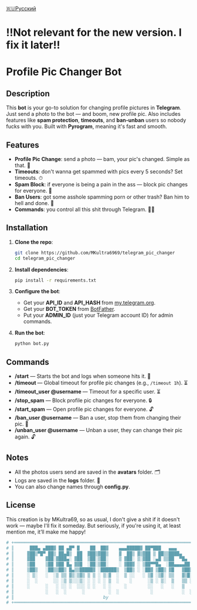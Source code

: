 [🇷🇺Русский](https://github.com/MKultra6969/telegram_pic_changer/blob/main/README.ru.md)

# ‼️Not relevant for the new version. I fix it later‼️

# **Profile Pic Changer Bot**

## **Description**

This **bot** is your go-to solution for changing profile pictures in **Telegram**. Just send a photo to the bot — and boom, new profile pic. Also includes features like **spam protection**, **timeouts**, and **ban-unban** users so nobody fucks with you. Built with **Pyrogram**, meaning it's fast and smooth.

## **Features**

- **Profile Pic Change**: send a photo — bam, your pic's changed. Simple as that. 📸
- **Timeouts**: don't wanna get spammed with pics every 5 seconds? Set timeouts. ⏱
- **Spam Block**: if everyone is being a pain in the ass — block pic changes for everyone. 🛑
- **Ban Users**: got some asshole spamming porn or other trash? Ban him to hell and done. 🚫
- **Commands**: you control all this shit through Telegram. 🧑‍💻

## **Installation**

1. **Clone the repo**:
    ```bash
    git clone https://github.com/MKultra6969/telegram_pic_changer
    cd telegram_pic_changer
    ```

2. **Install dependencies**:
    ```bash
    pip install -r requirements.txt
    ```

3. **Configure the bot**:
    - Get your **API_ID** and **API_HASH** from [my.telegram.org](https://my.telegram.org/auth).
    - Get your **BOT_TOKEN** from [BotFather](https://core.telegram.org/bots#botfather).
    - Put your **ADMIN_ID** (just your Telegram account ID) for admin commands.

4. **Run the bot**:
    ```bash
    python bot.py
    ```

## **Commands**

- **/start** — Starts the bot and logs when someone hits it. 💬
- **/timeout <time>** — Global timeout for profile pic changes (e.g., `/timeout 1h`). ⏳
- **/timeout_user @username <time>** — Timeout for a specific user. ⏳
- **/stop_spam** — Block profile pic changes for everyone. 🔒
- **/start_spam** — Open profile pic changes for everyone. 🔓
- **/ban_user @username** — Ban a user, stop them from changing their pic. 🚫
- **/unban_user @username** — Unban a user, they can change their pic again. 🔓

## **Notes**

- All the photos users send are saved in the **avatars** folder. 🗂
- Logs are saved in the **logs** folder. 📑
- You can also change names through **config.py**.

## **License**

This creation is by MKultra69, so as usual, I don't give a shit if it doesn't work — maybe I'll fix it someday. But seriously, if you're using it, at least mention me, it’ll make me happy!

```bash
# +═════════════════════════════════════════════════════════════════════════+
# ║      ███▄ ▄███▓ ██ ▄█▀ █    ██  ██▓    ▄▄▄█████▓ ██▀███   ▄▄▄           ║
# ║     ▓██▒▀█▀ ██▒ ██▄█▒  ██  ▓██▒▓██▒    ▓  ██▒ ▓▒▓██ ▒ ██▒▒████▄         ║
# ║     ▓██    ▓██░▓███▄░ ▓██  ▒██░▒██░    ▒ ▓██░ ▒░▓██ ░▄█ ▒▒██  ▀█▄       ║
# ║     ▒██    ▒██ ▓██ █▄ ▓▓█  ░██░▒██░    ░ ▓██▓ ░ ▒██▀▀█▄  ░██▄▄▄▄██      ║
# ║     ▒██▒   ░██▒▒██▒ █▄▒▒█████▓ ░██████▒  ▒██▒ ░ ░██▓ ▒██▒ ▓█   ▓██▒     ║
# ║     ░ ▒░   ░  ░▒ ▒▒ ▓▒░▒▓▒ ▒ ▒ ░ ▒░▓  ░  ▒ ░░   ░ ▒▓ ░▒▓░ ▒▒   ▓▒█░     ║
# ║     ░  ░      ░░ ░▒ ▒░░░▒░ ░ ░ ░ ░ ▒  ░    ░      ░▒ ░ ▒░  ▒   ▒▒ ░     ║
# ║     ░      ░   ░ ░░ ░  ░░░ ░ ░   ░ ░     ░        ░░   ░   ░   ▒        ║
# ║            ░   ░  ░      ░         ░  ░            ░           ░  ░     ║
# ║                                  by                                     ║
# +═════════════════════════════════════════════════════════════════════════+

```
